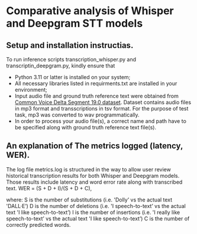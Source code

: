 # Comparative analysis of Whisper and Deepgram STT models
 
## Setup and installation instructias.

To run inference scripts transcription_whisper.py and transcriptin_deepgram.py, kindly ensure that
- Python 3.11 or latter is installed on your system;
- All necessary libraries listed in requirments.txt are installed in your environment;
- Input audio file and ground truth reference text were obtained from [Common Voice Delta Segment 19.0 dataset](https://commonvoice.mozilla.org/uk/datasets).
Dataset contains audio files in mp3 format and transscriptions in tsv format. For the purpose of test task, mp3 was converted to wav programmatically.
- In order to process your audio file(s), a correct name and path have to be specified along with ground truth reference text file(s).
  
## An explanation of The metrics logged (latency, WER).

The log file metrics.log is structured in the way to allow user review historical transcription results for both Whisper and Deepgram models.
Those results include latency and word error rate along with transcribed text.
WER = (S + D + I)/(S + D + C),

where:
S is the number of substitutions (i.e. 'Dolly’ vs the actual text 'DALL·E’)
D is the number of deletions (i.e. 'I speech-to-text’ vs the actual text 'I like speech-to-text’)
I is the number of insertions (i.e. 'I really like speech-to-text’ vs the actual text 'I like speech-to-text’)
C is the number of correctly predicted words.



